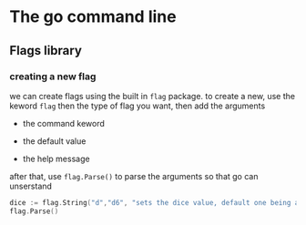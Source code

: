# The go command line

## Flags library

### creating a new flag

we can create flags using the built in `flag` package. to create a new, use the keword `flag` then the type of flag you want, then add the arguments

- the command keword

- the default value

- the help message

after that, use `flag.Parse()` to parse the arguments so that go can unserstand

```go
dice := flag.String("d","d6", "sets the dice value, default one being a d6")
flag.Parse()
```
